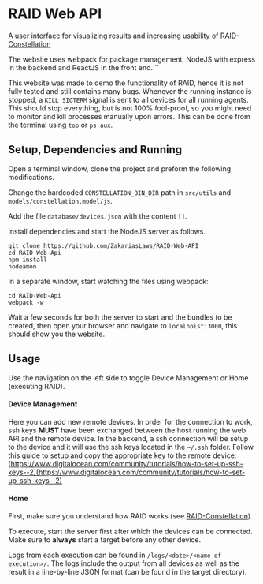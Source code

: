 # RAID Web API

A user interface for visualizing results and increasing usability of [RAID-Constellation](https://github.com/ZakariasLaws/RAID-constellation)

The website uses webpack for package management, NodeJS with express in the backend and ReactJS in the front end. ``

This website was made to demo the functionality of RAID, hence it is not fully tested and still contains many bugs.
Whenever the running instance is stopped, a `KILL SIGTERM` signal is sent to all devices for all running agents. This
should stop everything, but is not 100% fool-proof, so you might need to monitor and kill processes manually upon 
errors. This can be done from the terminal using `top` or `ps aux`.

## Setup, Dependencies and Running
Open a terminal window, clone the project and preform the following modifications.

Change the hardcoded `CONSTELLATION_BIN_DIR` path in `src/utils` and `models/constellation.model/js`.

Add the file `database/devices.json` with the content `[]`.

Install dependencies and start the NodeJS server as follows.

```shell script
git clone https://github.com/ZakariasLaws/RAID-Web-API
cd RAID-Web-Api
npm install
nodeamon
```

In a separate window, start watching the files using webpack:

```shell script
cd RAID-Web-Api
webpack -w
```

Wait a few seconds for both the server to start and the bundles to be created, then open your browser and navigate to 
`localhoist:3000`, this should show you the website.

## Usage
Use the navigation on the left side to toggle Device Management or Home (executing RAID). 

#### Device Management
Here you can add new remote devices. In order for the connection to work, ssh keys **MUST** have been exchanged between
the host running the web API and the remote device. In the backend, a ssh connection will be setup to the device and it
will use the ssh keys located in the `~/.ssh` folder. Follow this guide to setup and copy the appropriate key to the 
remote device: [https://www.digitalocean.com/community/tutorials/how-to-set-up-ssh-keys--2](https://www.digitalocean.com/community/tutorials/how-to-set-up-ssh-keys--2)

#### Home
First, make sure you understand how RAID works (see [RAID-Constellation](https://github.com/ZakariasLaws/RAID-constellation)).

To execute, start the server first after which the devices can be connected. Make sure to **always** start a target
before any other device.

Logs from each execution can be found in `/logs/<date>/<name-of-execution>/`. The logs include the output from all
devices as well as the result in a line-by-line JSON format (can be found in the target directory).

